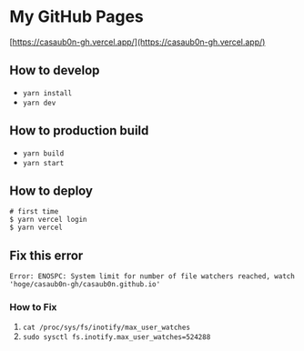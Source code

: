 # My GitHub Pages
[https://casaub0n-gh.vercel.app/](https://casaub0n-gh.vercel.app/)

## How to develop
- `yarn install`
- `yarn dev`

## How to production build
- `yarn build`
- `yarn start`

## How to deploy
```console
# first time
$ yarn vercel login
$ yarn vercel
```

## Fix this error
```console
Error: ENOSPC: System limit for number of file watchers reached, watch 'hoge/casaub0n-gh/casaub0n.github.io'
```

### How to Fix
1. `cat /proc/sys/fs/inotify/max_user_watches`
1. `sudo sysctl fs.inotify.max_user_watches=524288`
